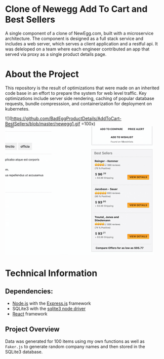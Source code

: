 # Clone of Newegg Add To Cart and Best Sellers

A single component of a clone of NewEgg.com, built with a microservice architecture. The component is designed as a full stack service and includes a web server, which serves a client application and a restful api. It was deleloped on a team where each engineer contributed an app that served via proxy as a single product details page. 

# About the Project 

This repository is the result of optimizations that were made on an inherited code base in an effort to prepare the system for web level traffic. Key optimizations include server side rendering, caching of popular database requests, bundle compresssion, and containerization for deployment on kubernetes.

![](https://github.com/BadEggProductDetails/AddToCart-BestSellers/blob/master/newegg1.gif =100x)
![](https://github.com/BadEggProductDetails/AddToCart-BestSellers/blob/master/newegg2.gif)


# Technical Information

## Dependencies:
- [Node.js](https://github.com/nodejs/node) with the [Express.js](https://github.com/expressjs/express) framework
- SQLite3 with the [sqlite3 node driver](https://www.npmjs.com/package/sqlite3)
- [React](https://github.com/facebook/react) framework

## Project Overview

Data was generated for 100 items using my own functions as well as ```Faker.js``` to generate random company names and then stored in the SQLite3 database.

